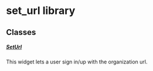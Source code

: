 



# set_url library











## Classes

##### [SetUrl](../views_pre_auth_screens_set_url/SetUrl-class.md)



This widget lets a user sign in/up with the organization url.















